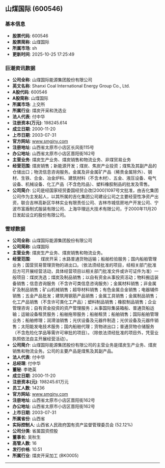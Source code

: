 ## 山煤国际 (600546)

### 基本信息

- **股票代码**: 600546
- **股票简称**: 山煤国际
- **所属市场**: sh
- **更新时间**: 2025-10-25 17:25:49

### 巨潮资讯数据

- **公司全称**: 山煤国际能源集团股份有限公司
- **英文名称**: Shanxi Coal International Energy Group Co., Ltd.
- **A股代码**: 600546
- **A股简称**: 山煤国际
- **所属市场**: 上交所
- **所属行业**: 煤炭开采和洗选业
- **法人代表**: 付中华
- **注册资本(万元)**: 198245.614
- **成立日期**: 2000-11-20
- **上市日期**: 2003-07-31
- **官方网站**: www.smgjny.com
- **注册地址**: 山西省太原市小店区长风街115号
- **办公地址**: 山西省太原市小店区晋阳街162号
- **主营业务**: 煤炭生产业务、煤炭销售和物流业务、非煤贸易业务
- **经营范围**: 煤炭销售；新能源开发；煤炭、焦炭产业投资；煤焦及其副产品的仓储出口；物流信息咨询服务。金属及非金属矿产品（稀贵金属除外）、钢材、生铁、合金、冶金炉料、建筑材料（不含木材）、五金、液压设备、电气设备、机械设备、化工产品（不含危险品）、塑料橡胶制品的批发及零售。
- **公司简介**: 公司是经国家经贸委国经贸企改[2000]1097号文批准，由吉化集团公司作为主发起人，以其所属的吉化集团公司建设公司之主要经营性净资产出资，联合吉林高新区华林实业有限责任公司、吉林市城信房地产开发公司、宁波市富盾制式服装有限公司、上海华理远大技术有限公司，于2000年11月20日发起设立的股份有限公司。

### 雪球数据

- **公司全称**: 山煤国际能源集团股份有限公司
- **公司简称**: 山煤国际
- **主营业务**: 煤炭生产业务、煤炭销售和物流业务。
- **经营范围**: 　　煤炭开采；水路普通货物运输；船舶检验服务；国内船舶管理业务；国营贸易管理货物的进出口。（依法须经批准的项目，经相关部门批准后方可开展经营活动，具体经营项目以相关部门批准文件或许可证件为准）一般项目：煤炭洗选；煤炭及制品销售；以自有资金从事投资活动；物料搬运装备销售；信息咨询服务（不含许可类信息咨询服务）；金属材料销售；非金属矿及制品销售；矿山机械销售；超导材料销售；有色金属合金销售；电器辅件销售；五金产品批发；建筑用钢筋产品销售；金属工具销售；金属制品销售；化工产品销售（不含许可类化工产品）；塑料制品销售；橡胶制品销售；企业管理咨询；自有资金投资的资产管理服务；从事国际集装箱船、普通货船运输；运输设备租赁服务；船舶拖带服务；船舶租赁；船舶销售；国际船舶管理业务；船舶修理；润滑油销售；光伏设备及元器件制造；光伏设备及元器件销售；太阳能发电技术服务；国内船舶代理；货物进出口；普通货物仓储服务（不含危险化学品等需许可审批的项目）。（除依法须经批准的项目外，凭营业执照依法自主开展经营活动）。
- **公司简介**: 山煤国际能源集团股份有限公司的主营业务是煤炭生产业务、煤炭销售和物流业务。公司的主要产品是煤焦及其副产品。
- **法人代表**: 付中华
- **总经理**: 付中华
- **董秘**: 李艳英
- **成立日期**: 2000-11-20
- **注册资本(元)**: 198245.61万元
- **员工人数**: 14236
- **官方网站**: www.smgjny.com
- **注册地址**: 山西省太原市小店区晋阳街162号
- **办公地址**: 山西省太原市小店区晋阳街162号
- **上市日期**: 2003-07-31
- **所属省份**: 山西省
- **实际控制人**: 山西省人民政府国有资产监督管理委员会 (52.12%)
- **公司分类**: 省属国资控股
- **董事长**: 吴秋生
- **高管人数**: 16
- **发行价格**: 10.51
- **所属行业**: 煤炭开采加工 (BK0005)

---